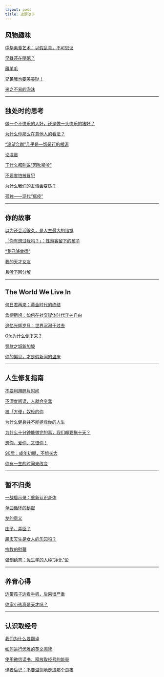 ```yaml
---
layout: post
title: 选题池子
---
```


## 风物趣味

[中华素食艺术：](http://mp.weixin.qq.com/s?__biz=MzU2NjQ1NDUzNQ==&mid=2247483772&idx=1&sn=072f7d7c9a50ca3afc5eaf284db8864b&chksm=fcad7114cbdaf8027fa2bbb1be79f8f841edc3fe31ce4e63396815f2997d75a9aebd652c8126&scene=21#wechat_redirect)[以假乱真，不可思议](http://mp.weixin.qq.com/s?__biz=MzU2NjQ1NDUzNQ==&mid=2247483772&idx=1&sn=072f7d7c9a50ca3afc5eaf284db8864b&chksm=fcad7114cbdaf8027fa2bbb1be79f8f841edc3fe31ce4e63396815f2997d75a9aebd652c8126&scene=21#wechat_redirect)

[早餐还在喝粥？](http://mp.weixin.qq.com/s?__biz=MzU2NjQ1NDUzNQ==&mid=2247484403&idx=1&sn=fd10c694dec47eddf1f710e08901f1a3&chksm=fcad739bcbdafa8d43f26f31133630d486abc99ec6572a2531996fb3db29e2007ed887816b61&scene=21#wechat_redirect)

[薅羊毛](http://mp.weixin.qq.com/s?__biz=MzU2NjQ1NDUzNQ==&mid=2247484338&idx=1&sn=da8213aa21f4ba3c98590eece57eb0cc&chksm=fcad73dacbdafacc882f805c9a329727b7cc60f46c4face5c53915ceec2f90c93de2ef28f76a&scene=21#wechat_redirect)

[兄弟我也要美美哒！](http://mp.weixin.qq.com/s?__biz=MzU2NjQ1NDUzNQ==&mid=2247484193&idx=1&sn=c19987196f6043e76df42a83e6e1c698&chksm=fcad7349cbdafa5fd8c236b187733e6a3f67a040a2f0017ad200067975063debb891f70876b4&scene=21#wechat_redirect)

[来之不易的泡沫](http://mp.weixin.qq.com/s?__biz=MzU2NjQ1NDUzNQ==&mid=2247483917&idx=1&sn=688bf00e4f6917606b720221bada4a03&chksm=fcad7265cbdafb732d960b4309492f0b249329a2fae478b1c0e054ab1adfb4b9914df658e377&scene=21#wechat_redirect)



***



## 独处时的思考

[做一个不快乐的人好，还是做一头快乐的猪好？](http://mp.weixin.qq.com/s?__biz=MzU2NjQ1NDUzNQ==&mid=2247483816&idx=1&sn=894e57a69d7328dd16a6d4a7f9ac7b9b&chksm=fcad71c0cbdaf8d6913c3882fa47e6bb84bbf91aaf997e3bd2bd0644eb33f51cdfa11983d223&scene=21#wechat_redirect)

[为什么你那么在意他人的看法？](https://mp.weixin.qq.com/s?__biz=MzU2NjQ1NDUzNQ==&mid=2247484314&idx=1&sn=8f31f29072a737adee8085cb75ddbe9e&chksm=fcad73f2cbdafae45c21ff349cf427fb3123a95634c156df458dc112adf65592f12b5bacb121&token=851283293&lang=zh_CN&scene=21#wechat_redirect)

[“渴望合群”几乎是一切恶行的根源](http://mp.weixin.qq.com/s?__biz=MzU2NjQ1NDUzNQ==&mid=2247484161&idx=1&sn=c39a3116595664aac758cd93d0541e5d&chksm=fcad7369cbdafa7f007f17345a99ba91c245f0bec6d4ebbba21699f764c2dedfc891fce85d6d&scene=21#wechat_redirect)

[论混蛋](http://mp.weixin.qq.com/s?__biz=MzU2NjQ1NDUzNQ==&mid=2247484379&idx=1&sn=55d0ca5be3f0eaaca7d7e228d0408103&chksm=fcad73b3cbdafaa51b0fed12d2a62056943cb99927667c734ce8d786817389f277d5abfa1cc6&scene=21#wechat_redirect)

[干什么都别说“因吹斯听”](https://mp.weixin.qq.com/s?__biz=MzU2NjQ1NDUzNQ==&mid=2247483898&idx=1&sn=9717490337bcdd02c0af43f644bd8ae8&chksm=fcad7192cbdaf884d8a2b8d13ebd9fac7a261441c35159c42c374d92b97bdf3fe106c6186267&scene=21&token=851283293&lang=zh_CN#wechat_redirect)

[不要害怕被冒犯](http://mp.weixin.qq.com/s?__biz=MzU2NjQ1NDUzNQ==&mid=2247483936&idx=1&sn=2794a7f74f81420c953a0dad402d9264&chksm=fcad7248cbdafb5e6cda8b5e3b5d4a4147567c8d3f02b454d86ce3c72f47696f4359138d6266&scene=21#wechat_redirect)

[为什么我们的友情会变质？](http://mp.weixin.qq.com/s?__biz=MzU2NjQ1NDUzNQ==&mid=2247483852&idx=1&sn=0f284141c04b0c2d42c1a6a8e9b88f79&chksm=fcad71a4cbdaf8b29d68aaf5092962fe7a98c3648f7e8247291fe0c13b4099ec6a28c3aa91e9&scene=21#wechat_redirect)

[孤独——现代“瘟疫”](http://mp.weixin.qq.com/s?__biz=MzU2NjQ1NDUzNQ==&mid=2247483838&idx=1&sn=787f3ef7ea4380273cacb774a0f28f55&chksm=fcad71d6cbdaf8c01a42b4d581b55e26bd98d0c855872f8b917719c27cb9a25dccd196ff845d&scene=21#wechat_redirect)



***



## 你的故事

[以为还会活很久，是人生最大的错觉](https://mp.weixin.qq.com/s?__biz=MzU2NjQ1NDUzNQ==&mid=2247483969&idx=1&sn=a7da7f96fd36a5af76f2ecb6c73e6035&chksm=fcad7229cbdafb3f2c31b49b2d52e0a27e5b517c9d86b20ca054b97c4cc774b342e9de8d8121&token=851283293&lang=zh_CN&scene=21#wechat_redirect)

[「你有想过我吗？](https://mp.weixin.qq.com/s?__biz=MzU2NjQ1NDUzNQ==&mid=2247484250&idx=1&sn=67a7f0b430da8494352b0b98050eb32b&chksm=fcad7332cbdafa24e96f901f51a9793477389d95b7d53962e8357c861f9b15fb50b6d2e076fa&token=851283293&lang=zh_CN&scene=21#wechat_redirect)[」：](https://mp.weixin.qq.com/s?__biz=MzU2NjQ1NDUzNQ==&mid=2247484250&idx=1&sn=67a7f0b430da8494352b0b98050eb32b&chksm=fcad7332cbdafa24e96f901f51a9793477389d95b7d53962e8357c861f9b15fb50b6d2e076fa&token=851283293&lang=zh_CN&scene=21#wechat_redirect)[性游客留下的孩子](https://mp.weixin.qq.com/s?__biz=MzU2NjQ1NDUzNQ==&mid=2247484250&idx=1&sn=67a7f0b430da8494352b0b98050eb32b&chksm=fcad7332cbdafa24e96f901f51a9793477389d95b7d53962e8357c861f9b15fb50b6d2e076fa&token=851283293&lang=zh_CN&scene=21#wechat_redirect)

[“我已够幸运”](http://mp.weixin.qq.com/s?__biz=MzU2NjQ1NDUzNQ==&mid=2247484137&idx=1&sn=5c17c4076673fa4a75d1da3ab9720e73&chksm=fcad7281cbdafb97607b55738c768e28fea1c548079084d45e21794e0d929bde43dd9729e7ca&scene=21#wechat_redirect)

[我的天才女友](http://mp.weixin.qq.com/s?__biz=MzU2NjQ1NDUzNQ==&mid=2247484109&idx=1&sn=aa8aad5d994d0e04c96c94ee5819db31&chksm=fcad72a5cbdafbb368eb010cb397be7d961585b4df5da30f2212ec7443e899215380184684f8&scene=21#wechat_redirect)

[且听下回分解](http://mp.weixin.qq.com/s?__biz=MzU2NjQ1NDUzNQ==&mid=2247483810&idx=1&sn=10d9b03a6ceac3469159621b2636e2c6&chksm=fcad71cacbdaf8dc13d9df21bd1d8b0ec3d3740f5cf3b1c68365e29f656d31754f60f8bc3445&scene=21#wechat_redirect)



***



## The World We Live In

[何日君再来：](http://mp.weixin.qq.com/s?__biz=MzU2NjQ1NDUzNQ==&mid=2247483883&idx=1&sn=2f0bb4b4acc7663e5ee83ee7ee76baf1&chksm=fcad7183cbdaf89572177a49a3f35d2b5a0da50846a0253dc47fffeb678ccd4de4de1c76100d&scene=21#wechat_redirect)[黄金时代的终结](http://mp.weixin.qq.com/s?__biz=MzU2NjQ1NDUzNQ==&mid=2247483883&idx=1&sn=2f0bb4b4acc7663e5ee83ee7ee76baf1&chksm=fcad7183cbdaf89572177a49a3f35d2b5a0da50846a0253dc47fffeb678ccd4de4de1c76100d&scene=21#wechat_redirect)

[孟德斯鸠：](http://mp.weixin.qq.com/s?__biz=MzU2NjQ1NDUzNQ==&mid=2247484421&idx=1&sn=5d15b12be51d0b5af768924a219e9f83&chksm=fcad746dcbdafd7b2b954464717a763435bf24205444333b666b8c56c6483b778d630d389da8&scene=21#wechat_redirect)[如何在社交媒体时代守护自由](http://mp.weixin.qq.com/s?__biz=MzU2NjQ1NDUzNQ==&mid=2247484421&idx=1&sn=5d15b12be51d0b5af768924a219e9f83&chksm=fcad746dcbdafd7b2b954464717a763435bf24205444333b666b8c56c6483b778d630d389da8&scene=21#wechat_redirect)

[追忆光辉岁月：](http://mp.weixin.qq.com/s?__biz=MzU2NjQ1NDUzNQ==&mid=2247484025&idx=1&sn=205c783c9589b6fb670a78e5711959d8&chksm=fcad7211cbdafb075298bc8496e60b64d20cc277cf40a134be2995774252595c960213b14d31&scene=21#wechat_redirect)[世界沉溺于过去](http://mp.weixin.qq.com/s?__biz=MzU2NjQ1NDUzNQ==&mid=2247484025&idx=1&sn=205c783c9589b6fb670a78e5711959d8&chksm=fcad7211cbdafb075298bc8496e60b64d20cc277cf40a134be2995774252595c960213b14d31&scene=21#wechat_redirect)

[Ofo为什么倒下来？](http://mp.weixin.qq.com/s?__biz=MzU2NjQ1NDUzNQ==&mid=2247484179&idx=1&sn=57b8d61a5c5f91f5111e4a06d8d5bc41&chksm=fcad737bcbdafa6d9b02430b948d0e08ff914a0e89917eace2e990b08e061ebcf9aac5c9f78b&scene=21#wechat_redirect)

[罚款之城新加坡](http://mp.weixin.qq.com/s?__biz=MzU2NjQ1NDUzNQ==&mid=2247483923&idx=1&sn=41b946cfb0d55f9bc5e122b748b34a37&chksm=fcad727bcbdafb6d986d87e8536aedeb4c33cc536a63b19785d1c2befd21012962d416ca9ab5&scene=21#wechat_redirect)

[你的偏见，才是假新闻的温床](http://mp.weixin.qq.com/s?__biz=MzU2NjQ1NDUzNQ==&mid=2247484102&idx=1&sn=661da657ab37d169ce0f6fc96f10e81c&chksm=fcad72aecbdafbb8e4ecfea2d0bec83f8ce1d8898b90b14ae8ce2359c184e6849bef598af845&scene=21#wechat_redirect)



***



## 人生修复指南

[不要利用碎片时间](http://mp.weixin.qq.com/s?__biz=MzU2NjQ1NDUzNQ==&mid=2247484004&idx=1&sn=2e41ce89df446eb7654610f2381772f4&chksm=fcad720ccbdafb1a69dc08abedebcb3892d6ff4436066df588c8cfe4f51ce7e711ef7aaa32dd&scene=21#wechat_redirect)

[不深度阅读，人就会变蠢](http://mp.weixin.qq.com/s?__biz=MzU2NjQ1NDUzNQ==&mid=2247483762&idx=1&sn=78717bdbce49c9e9d3445ee2d8fb7fbb&chksm=fcad711acbdaf80cb8e28fb1df59523a738957f589c978719507abeebbcb6fa0096d910536fa&scene=21#wechat_redirect)

[被「方便」奴役的你](http://mp.weixin.qq.com/s?__biz=MzU2NjQ1NDUzNQ==&mid=2247483723&idx=1&sn=a984d8162b320ede529f17d5c2475a82&chksm=fcad7123cbdaf8351ced0b0d3160b9a1c79ea4f9df6fdb01a09c85dd112c68a9176fbd92ccc1&scene=21#wechat_redirect)

[为什么健身并不能拯救你的人生](http://mp.weixin.qq.com/s?__biz=MzU2NjQ1NDUzNQ==&mid=2247484138&idx=1&sn=ad6d69abbf120037912a1cf83248cfaf&chksm=fcad7282cbdafb944398272637a4ed7545f4b8523f0898eb826b21e25b8e9898fea648c087cc&scene=21#wechat_redirect)

[为什么十分钟能做完的事，我们却要拖十天？](http://mp.weixin.qq.com/s?__biz=MzU2NjQ1NDUzNQ==&mid=2247484029&idx=1&sn=52cd6ac21972bcf2d565b20a1a53c680&chksm=fcad7215cbdafb0303dd4724b26617ca086eb3346bcf19c03ab65dab1f93cf11fae48c4f3a60&scene=21#wechat_redirect)

[想你、爱你、又恨你！](http://mp.weixin.qq.com/s?__biz=MzU2NjQ1NDUzNQ==&mid=2247484100&idx=1&sn=a02577a8e5a578f088133766d280ad2c&chksm=fcad72accbdafbba61308723fef236deeffa35c2dc4cd6e9731924421f80fb263cc313f1e2de&scene=21#wechat_redirect)

[90后：](https://mp.weixin.qq.com/s?__biz=MzU2NjQ1NDUzNQ==&mid=2247483888&idx=1&sn=3088a8ea1e9e5740407011ba38e4e939&chksm=fcad7198cbdaf88e7d822373c695a156e7c8563964085de09e07ef2fe3202935ae5df227bc20&token=851283293&lang=zh_CN&scene=21#wechat_redirect)[成年初期，不想长大](https://mp.weixin.qq.com/s?__biz=MzU2NjQ1NDUzNQ==&mid=2247483888&idx=1&sn=3088a8ea1e9e5740407011ba38e4e939&chksm=fcad7198cbdaf88e7d822373c695a156e7c8563964085de09e07ef2fe3202935ae5df227bc20&token=851283293&lang=zh_CN&scene=21#wechat_redirect)

[你有一生的时间来改变](http://mp.weixin.qq.com/s?__biz=MzU2NjQ1NDUzNQ==&mid=2247484132&idx=1&sn=395976f77eb8f8f2221c037872ffd724&chksm=fcad728ccbdafb9a3f4aff1194544146b070f58914c1fe10e82706b7ac03d3bed955fa0c32cd&scene=21#wechat_redirect)



***



## 暂不归类

[一战启示录：](http://mp.weixin.qq.com/s?__biz=MzU2NjQ1NDUzNQ==&mid=2247484244&idx=1&sn=87951c3e025aee2b30e9e0ec3b7a350d&chksm=fcad733ccbdafa2a63568e454a21b108a31b6fc450830c8b08dc13e7f0e6c7ee8c629f116004&scene=21#wechat_redirect)[重新认识身体](http://mp.weixin.qq.com/s?__biz=MzU2NjQ1NDUzNQ==&mid=2247484244&idx=1&sn=87951c3e025aee2b30e9e0ec3b7a350d&chksm=fcad733ccbdafa2a63568e454a21b108a31b6fc450830c8b08dc13e7f0e6c7ee8c629f116004&scene=21#wechat_redirect)

[单曲循环的秘密](http://mp.weixin.qq.com/s?__biz=MzU2NjQ1NDUzNQ==&mid=2247484017&idx=1&sn=4f124bc4218e23ed07826f764db89476&chksm=fcad7219cbdafb0f437bcc8fd748ddf7eda5a831d14ed1f9884883fdf2e2c08c25695d8800a5&scene=21#wechat_redirect)

[梦的意义](http://mp.weixin.qq.com/s?__biz=MzU2NjQ1NDUzNQ==&mid=2247483825&idx=1&sn=d0fde0352da752c2f65ecf2762891612&chksm=fcad71d9cbdaf8cf007fa536dde5574dffa8c4c79b287c89012c098aca6b548fd8db5bb9f22f&scene=21#wechat_redirect)

[庄子，弄臣？](http://mp.weixin.qq.com/s?__biz=MzU2NjQ1NDUzNQ==&mid=2247484332&idx=1&sn=5d753e429e5aff7a4fdcea574bf838f8&chksm=fcad73c4cbdafad23b092d0264b44c75dab2e91436333836f4f54a1d372e2d611ad6a6310927&scene=21#wechat_redirect)

[超市天生是女人的乐园吗？](http://mp.weixin.qq.com/s?__biz=MzU2NjQ1NDUzNQ==&mid=2247484423&idx=1&sn=bf6340df7c2ab3af48e65298b8e751f5&chksm=fcad746fcbdafd793afc978a4a85eabe99d8fae6e21bf21371b19d9a7de1c0b85782d6b6ca46&scene=21#wechat_redirect)

[宗教的慰藉](https://mp.weixin.qq.com/s?__biz=MzU2NjQ1NDUzNQ==&mid=2247484424&idx=1&sn=1c487dcd1b1d7e76adff1d6e85068660&chksm=fcad7460cbdafd7612bff649763ad119b4126f7c615026ea6188b3243e23fd992838f478ffdc&token=851283293&lang=zh_CN&scene=21#wechat_redirect)

[强制绝育：](http://mp.weixin.qq.com/s?__biz=MzU2NjQ1NDUzNQ==&mid=2247484352&idx=1&sn=4af34610e9fc89ad43cee782acf1a433&chksm=fcad73a8cbdafabee2e97ea9093b608b343702e31aece1fb3cdc1c0406a603de9b0f36a4669e&scene=21#wechat_redirect)[优生学的人种“净化”论](http://mp.weixin.qq.com/s?__biz=MzU2NjQ1NDUzNQ==&mid=2247484352&idx=1&sn=4af34610e9fc89ad43cee782acf1a433&chksm=fcad73a8cbdafabee2e97ea9093b608b343702e31aece1fb3cdc1c0406a603de9b0f36a4669e&scene=21#wechat_redirect)



***



## 养育心得

[边带孩子边看手机，后果很严重](http://mp.weixin.qq.com/s?__biz=MzU2NjQ1NDUzNQ==&mid=2247483682&idx=1&sn=61f3a21f952fc485ff4108ff00b78b06&chksm=fcad714acbdaf85ceaeb92bbfbde8444e6d5411c6815d774c1fd54170abbe0467dd60419a12e&scene=21#wechat_redirect)

[你家小孩真是天才吗？](http://mp.weixin.qq.com/s?__biz=MzU2NjQ1NDUzNQ==&mid=2247484368&idx=1&sn=a11ef89838ad7171cc38217cd6caaee8&chksm=fcad73b8cbdafaae707e038c7c6bf9f4c4c893982d8485359f15424d03cca5bcc0ee7ea59bc5&scene=21#wechat_redirect)



***



## 认识取经号

[我们为什么要翻译](http://mp.weixin.qq.com/s?__biz=MzU2NjQ1NDUzNQ==&mid=2247484263&idx=1&sn=c6b6c48f0b80e45561e5a5bfabcd10f5&chksm=fcad730fcbdafa19eb95d721ae0855e796fb3b19be3786578fe26f40dcf45ca51ad5e12c7c6c&scene=21#wechat_redirect)

[如何进行优雅的英文阅读](http://mp.weixin.qq.com/s?__biz=MzU2NjQ1NDUzNQ==&mid=2247484194&idx=1&sn=0f8ac5a74195e1cf6f426e7691934532&chksm=fcad734acbdafa5c37e69ec13abafced4232412a4a93b2121a76b28826db26031f59a4d922c3&scene=21#wechat_redirect)

[使用微信读书，释放取经号的能量](http://mp.weixin.qq.com/s?__biz=MzU2NjQ1NDUzNQ==&mid=2247484313&idx=1&sn=5bb66e3af0751e37cb2a7f5b06672dd1&chksm=fcad73f1cbdafae79457f6bd941f12dff03f9cf62626447aaa43f2d21e774bf0f1d3e9192a52&scene=21#wechat_redirect)

[译者后记：](http://mp.weixin.qq.com/s?__biz=MzU2NjQ1NDUzNQ==&mid=2247484104&idx=1&sn=aced6af7788cde1cccbc889b7edbe1b3&chksm=fcad72a0cbdafbb62fe657b6318e6f3e8eb5d1a2bc432de95f0b136b4f651530a96d9635d923&scene=21#wechat_redirect)[不要温驯地走进那个良夜](http://mp.weixin.qq.com/s?__biz=MzU2NjQ1NDUzNQ==&mid=2247484104&idx=1&sn=aced6af7788cde1cccbc889b7edbe1b3&chksm=fcad72a0cbdafbb62fe657b6318e6f3e8eb5d1a2bc432de95f0b136b4f651530a96d9635d923&scene=21#wechat_redirect)